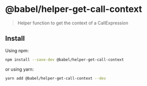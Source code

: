 # @babel/helper-get-call-context

> Helper function to get the context of a CallExpression

## Install

Using npm:

```sh
npm install --save-dev @babel/helper-get-call-context
```

or using yarn:

```sh
yarn add @babel/helper-get-call-context --dev
```
